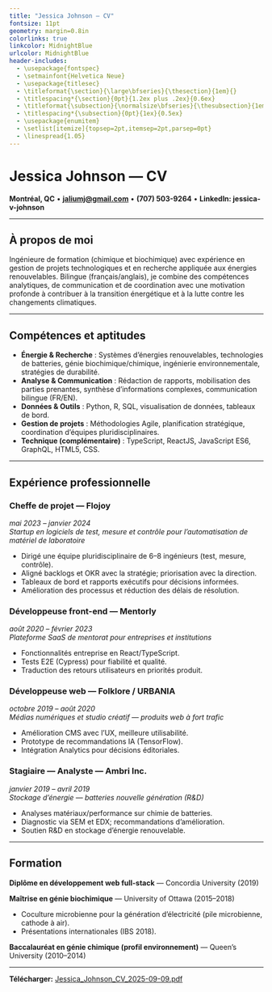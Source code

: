```yaml
---
title: "Jessica Johnson — CV"
fontsize: 11pt
geometry: margin=0.8in
colorlinks: true
linkcolor: MidnightBlue
urlcolor: MidnightBlue
header-includes:
  - \usepackage{fontspec}
  - \setmainfont{Helvetica Neue}
  - \usepackage{titlesec}
  - \titleformat{\section}{\large\bfseries}{\thesection}{1em}{}
  - \titlespacing*{\section}{0pt}{1.2ex plus .2ex}{0.6ex}
  - \titleformat{\subsection}{\normalsize\bfseries}{\thesubsection}{1em}{}
  - \titlespacing*{\subsection}{0pt}{1ex}{0.5ex}
  - \usepackage{enumitem}
  - \setlist[itemize]{topsep=2pt,itemsep=2pt,parsep=0pt}
  - \linespread{1.05}
---
```


# Jessica Johnson — CV

**Montréal, QC** • **jaliumj@gmail.com** • **(707) 503-9264** • **LinkedIn: jessica-v-johnson**

---

## À propos de moi
Ingénieure de formation (chimique et biochimique) avec expérience en gestion de projets technologiques et en recherche appliquée aux énergies renouvelables. Bilingue (français/anglais), je combine des compétences analytiques, de communication et de coordination avec une motivation profonde à contribuer à la transition énergétique et à la lutte contre les changements climatiques.

---

## Compétences et aptitudes
- **Énergie & Recherche** : Systèmes d’énergies renouvelables, technologies de batteries, génie biochimique/chimique, ingénierie environnementale, stratégies de durabilité.  
- **Analyse & Communication** : Rédaction de rapports, mobilisation des parties prenantes, synthèse d’informations complexes, communication bilingue (FR/EN).  
- **Données & Outils** : Python, R, SQL, visualisation de données, tableaux de bord.  
- **Gestion de projets** : Méthodologies Agile, planification stratégique, coordination d’équipes pluridisciplinaires.  
- **Technique (complémentaire)** : TypeScript, ReactJS, JavaScript ES6, GraphQL, HTML5, CSS.

---

## Expérience professionnelle

### Cheffe de projet — **Flojoy**  
*mai 2023 – janvier 2024*  
*Startup en logiciels de test, mesure et contrôle pour l’automatisation de matériel de laboratoire*  
- Dirigé une équipe pluridisciplinaire de 6–8 ingénieurs (test, mesure, contrôle).  
- Aligné backlogs et OKR avec la stratégie; priorisation avec la direction.  
- Tableaux de bord et rapports exécutifs pour décisions informées.  
- Amélioration des processus et réduction des délais de résolution.

### Développeuse front-end — **Mentorly**  
*août 2020 – février 2023*  
*Plateforme SaaS de mentorat pour entreprises et institutions*  
- Fonctionnalités entreprise en React/TypeScript.  
- Tests E2E (Cypress) pour fiabilité et qualité.  
- Traduction des retours utilisateurs en priorités produit.

### Développeuse web — **Folklore / URBANIA**  
*octobre 2019 – août 2020*  
*Médias numériques et studio créatif — produits web à fort trafic*  
- Amélioration CMS avec l’UX, meilleure utilisabilité.  
- Prototype de recommandations IA (TensorFlow).  
- Intégration Analytics pour décisions éditoriales.

### Stagiaire — Analyste — **Ambri Inc.**  
*janvier 2019 – avril 2019*  
*Stockage d’énergie — batteries nouvelle génération (R&D)*  
- Analyses matériaux/performance sur chimie de batteries.  
- Diagnostic via SEM et EDX; recommandations d’amélioration.  
- Soutien R&D en stockage d’énergie renouvelable.

---

## Formation

**Diplôme en développement web full-stack** — Concordia University (2019)  

**Maîtrise en génie biochimique** — University of Ottawa (2015–2018)  
- Coculture microbienne pour la génération d’électricité (pile microbienne, cathode à air).  
- Présentations internationales (IBS 2018).

**Baccalauréat en génie chimique (profil environnement)** — Queen’s University (2010–2014)

---

**Télécharger:** [Jessica_Johnson_CV_2025-09-09.pdf](https://jalium.github.io/jj-cv/Jessica_Johnson_CV_2025-09-09.pdf)
